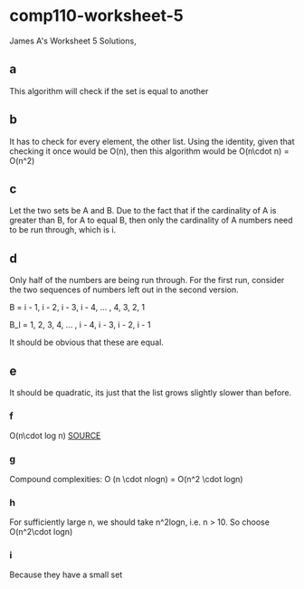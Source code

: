 # comp110-worksheet-5
James A's Worksheet 5 Solutions,

## a

This algorithm will check if the set is equal to another

## b

It has to check for every element, the other list. Using the identity, given that checking it once would be O(n), then this algorithm would be O(n\cdot n) = O(n^2)

## c

Let the two sets be A and B. Due to the fact that if the cardinality of A is greater than B, for A to equal B, then only the cardinality of A numbers need to be run through, which is i.

## d

Only half of the numbers are being run through. For the first run, consider the two sequences of numbers left out in the second version.

B = i - 1, i - 2, i - 3, i - 4, ... , 4, 3, 2, 1

B_l = 1, 2, 3, 4, ... , i - 4, i - 3, i - 2, i - 1 

It should be obvious that these are equal.

## e

It should be quadratic, its just that the list grows slightly slower than before.

### f

O(n\cdot log n) [SOURCE](https://www.ics.uci.edu/~pattis/ICS-33/lectures/complexitypython.txt)

### g

Compound complexities: O (n \cdot nlogn) = O(n^2 \cdot logn)

### h

For sufficiently large n, we should take n^2logn, i.e. n > 10. So choose O(n^2\cdot logn)

### i

Because they have a small set


























